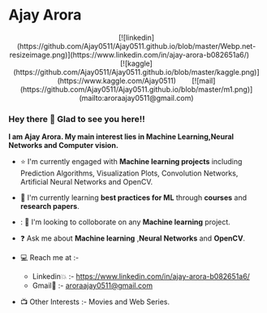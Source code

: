 # Ajay Arora
<p align='center'>
[![linkedin](https://github.com/Ajay0511/Ajay0511.github.io/blob/master/Webp.net-resizeimage.png)](https://www.linkedin.com/in/ajay-arora-b082651a6/)&nbsp;&nbsp;&nbsp;&nbsp;&nbsp;&nbsp;&nbsp;
[![kaggle](https://github.com/Ajay0511/Ajay0511.github.io/blob/master/kaggle.png)](https://www.kaggle.com/Ajay0511)&nbsp;&nbsp;&nbsp;&nbsp;&nbsp;&nbsp;&nbsp;
[![mail](https://github.com/Ajay0511/Ajay0511.github.io/blob/master/m1.png)](mailto:aroraajay0511@gmail.com)
</p>


### Hey there 👋 Glad to see you here!!

**I am Ajay Arora. My main interest lies in Machine Learning,Neural Networks and Computer vision.**

* :star: I'm currently engaged with **Machine learning projects** including Prediction Algorithms, Visualization Plots, Convolution Networks, Artificial Neural Networks and OpenCV.

* :book: I'm currently learning **best practices for ML** through **courses** and **research papers**.

* : :two_men_holding_hands: I'm looking to colloborate on any **Machine learning** project.

* :question: Ask me about **Machine learning** ,**Neural Networks** and **OpenCV**.

* :computer: Reach me at :-
    * Linkedin:boom: :- https://www.linkedin.com/in/ajay-arora-b082651a6/
    * Gmail:email: :- aroraajay0511@gmail.com

* :tv: Other Interests :- Movies and Web Series.


